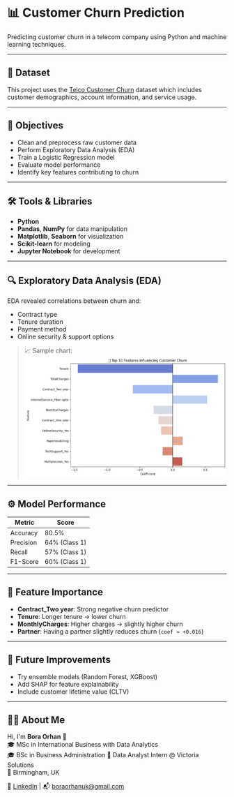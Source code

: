 # 📊 Customer Churn Prediction

Predicting customer churn in a telecom company using Python and machine learning techniques.

---

## 📁 Dataset
This project uses the [Telco Customer Churn](https://www.kaggle.com/blastchar/telco-customer-churn) dataset which includes customer demographics, account information, and service usage.

---

## 🧠 Objectives
- Clean and preprocess raw customer data  
- Perform Exploratory Data Analysis (EDA)  
- Train a Logistic Regression model  
- Evaluate model performance  
- Identify key features contributing to churn

---

## 🛠 Tools & Libraries
- **Python**
- **Pandas**, **NumPy** for data manipulation  
- **Matplotlib**, **Seaborn** for visualization  
- **Scikit-learn** for modeling  
- **Jupyter Notebook** for development

---

## 🔍 Exploratory Data Analysis (EDA)
EDA revealed correlations between churn and:
- Contract type
- Tenure duration
- Payment method
- Online security & support options

> 📈 Sample chart:  
![Feature Importance](feature_importance.png)

---

## ⚙️ Model Performance

| Metric        | Score  |
|---------------|--------|
| Accuracy      | 80.5%  |
| Precision     | 64% (Class 1) |
| Recall        | 57% (Class 1) |
| F1-Score      | 60% (Class 1) |

---

## 🔎 Feature Importance

- **Contract_Two year**: Strong negative churn predictor  
- **Tenure**: Longer tenure → lower churn  
- **MonthlyCharges**: Higher charges → slightly higher churn  
- **Partner**: Having a partner slightly reduces churn (`coef ≈ +0.016`)

---

## 🧠 Future Improvements
- Try ensemble models (Random Forest, XGBoost)  
- Add SHAP for feature explainability  
- Include customer lifetime value (CLTV)

---

## 👨‍💻 About Me

Hi, I'm **Bora Orhan** 👋  
🎓 MSc in International Business with Data Analytics  
🎓 BSc in Business Administration
💼 Data Analyst Intern @ Victoria Solutions  
📍 Birmingham, UK

🔗 [LinkedIn](https://www.linkedin.com/in/boraorhan) | 📬 boraorhanuk@gmail.com
